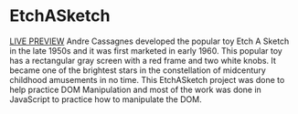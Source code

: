 # EtchASketch
[LIVE PREVIEW](https://clever-malabi-576cfc.netlify.app/) Andre Cassagnes developed the popular toy Etch A Sketch in the late 1950s and it was first marketed in early 1960. This popular toy has a rectangular gray screen with a red frame and two white knobs. It became one of the brightest stars in the constellation of midcentury childhood amusements in no time.
This EtchASketch project was done to help practice DOM Manipulation and most of the work was done in JavaScript to practice how to manipulate the DOM.
